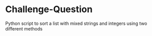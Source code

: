 # Challenge-Question
Python script to sort a list with mixed strings and integers using two different methods
